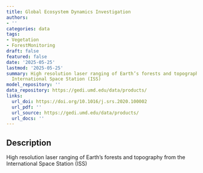 ```yaml
---
title: Global Ecosystem Dynamics Investigation
authors:
- ''
categories: data
tags:
- Vegetation
- ForestMonitoring
draft: false
featured: false
date: '2025-05-25'
lastmod: '2025-05-25'
summary: High resolution laser ranging of Earth’s forests and topography from the
  International Space Station (ISS)
model_repository: ''
data_repository: https://gedi.umd.edu/data/products/
links:
  url_doi: https://doi.org/10.1016/j.srs.2020.100002
  url_pdf: ''
  url_source: https://gedi.umd.edu/data/products/
  url_docs: ''
---
```


## Description

High resolution laser ranging of Earth’s forests and topography from the International Space Station (ISS)

